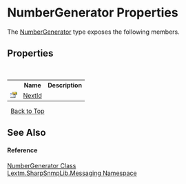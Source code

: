 # NumberGenerator Properties
 

The <a href="T_Lextm_SharpSnmpLib_Messaging_NumberGenerator">NumberGenerator</a> type exposes the following members.


## Properties
&nbsp;<table><tr><th></th><th>Name</th><th>Description</th></tr><tr><td>![Public property](media/pubproperty.gif "Public property")</td><td><a href="P_Lextm_SharpSnmpLib_Messaging_NumberGenerator_NextId">NextId</a></td><td /></tr></table>&nbsp;
<a href="#numbergenerator-properties">Back to Top</a>

## See Also


#### Reference
<a href="T_Lextm_SharpSnmpLib_Messaging_NumberGenerator">NumberGenerator Class</a><br /><a href="N_Lextm_SharpSnmpLib_Messaging">Lextm.SharpSnmpLib.Messaging Namespace</a><br />